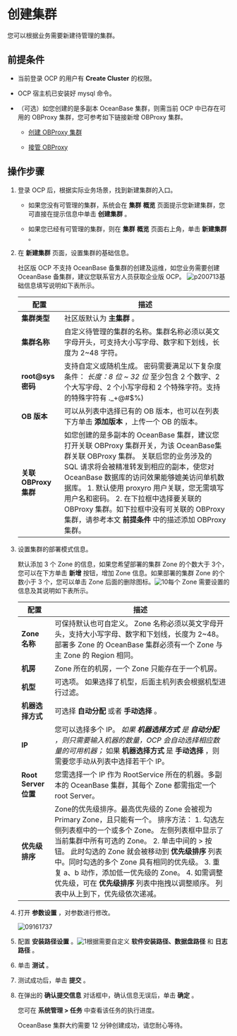 # 创建集群

您可以根据业务需要新建待管理的集群。

**前提条件**
-----------------------------

* 当前登录 OCP 的用户有 **Create Cluster** 的权限。
* OCP 宿主机已安装好 mysql 命令。

* （可选）如您创建的是多副本 OceanBase 集群，则需当前 OCP 中已存在可用的 OBProxy 集群，您可参考如下链接新增 OBProxy 集群。

  * [创建 OBProxy 集群](/zh-CN/3.ob-cloud-platform/8.obproxy-management/1.create-an-obproxy-cluster.md)

  * [接管 OBProxy](/zh-CN/3.ob-cloud-platform/8.obproxy-management/2.userguide-obproxy.md)

**操作步骤**
-----------------------------

1. 登录 OCP 后，根据实际业务场景，找到新建集群的入口。

   * 如果您没有可管理的集群，系统会在 **集群** **概览** 页面提示您新建集群，您可直接在提示信息中单击 **创建集群** 。

   * 如果您已经有可管理的集群，则在 **集群** **概览** 页面右上角，单击 **新建集群** 。

2. 在 **新建集群** 页面，设置集群的基础信息。

   社区版 OCP 不支持 OceanBase 备集群的创建及运维，如您业务需要创建 OceanBase 备集群，建议您联系官方人员获取企业版 OCP。
  ![p200713](https://help-static-aliyun-doc.aliyuncs.com/assets/img/zh-CN/7370730261/p265999.png)基础信息填写说明如下表所示。

     |        配置         |                                                                                                                                                                                            描述                                                                                                                                                                                            |
     |-------------------|------------------------------------------------------------------------------------------------------------------------------------------------------------------------------------------------------------------------------------------------------------------------------------------------------------------------------------------------------------------------------------------|
     | **集群类型**          | 社区版默认为 **主集群** 。                                                                                                                                                                                                                                                                                                                                                                         |
     | **集群名称**          | 自定义待管理的集群的名称。集群名称必须以英文字母开头，可支持大小写字母、数字和下划线，长度为 2\~48 字符。                                                                                                                                                                                                                                                                                                                                 |
     | **root@sys密码**    | 支持自定义或随机生成。 密码需要满足以下复杂度条件： *长度：8 位 \~ 32 位* 至少包含 2 个数字、2 个大写字母、2 个小写字母和 2 个特殊字符。支持的特殊字符有 ._+@#$%)                                                                                                                                                                 |
     | **OB 版本**         | 可以从列表中选择已有的 OB 版本，也可以在列表下方单击 **添加版本** ，上传一个 OB 的版本。                                                                                                                                                                                                                                                                                                                                      |
     | **关联 OBProxy 集群** | 如您创建的是多副本的 OceanBase 集群，建议您打开关联 OBProxy 集群开关，为该 OceanBase集群关联 OBProxy 集群。 关联后您的业务涉及的 SQL 请求将会被精准转发到相应的副本，使您对 OceanBase 数据库的访问效果能够媲美访问单机数据库。 1. 默认使用 proxyro 用户关联，您无需填写用户名和密码。   2. 在下拉框中选择要关联的 OBProxy 集群。如下拉框中没有可关联的 OBProxy 集群，请参考本文 **前提条件** 中的描述添加 OBProxy 集群。    |

3. 设置集群的部署模式信息。

   默认添加 3 个 Zone 的信息，如果您希望部署的集群 Zone 的个数大于 3个，您可以在下方单击 **新增** 按钮，增加 Zone 信息。如果部署的集群 Zone 的个数小于 3 个，您可以单击 Zone 后面的删除图标。![10](https://help-static-aliyun-doc.aliyuncs.com/assets/img/zh-CN/1772988061/p200714.png)每个 Zone 需要设置的信息及其说明如下表所示。

   |         配置         |                                                                                                                                                                                                                                                       描述                                                                                                                                                                                                                                                       |
   |--------------------|----------------------------------------------------------------------------------------------------------------------------------------------------------------------------------------------------------------------------------------------------------------------------------------------------------------------------------------------------------------------------------------------------------------------------------------------------------------------------------------------------------------|
   | **Zone 名称**        | 可保持默认也可自定义。 Zone 名称必须以英文字母开头，支持大小写字母、数字和下划线，长度为 2\~48。 部署多 Zone 的 OceanBase 集群必须有一个 Zone 与主 Zone 的 Region 相同。                                                                                                                                                                                                                                                                                                                                                                  |
   | **机房**             | Zone 所在的机房，一个 Zone 只能存在于一个机房。                                                                                                                                                                                                                                                                                                                                                                                                                                                                                  |
   | **机型**             | 可选项。 如果选择了机型，后面主机列表会根据机型进行过滤。                                                                                                                                                                                                                                                                                                                                                                                                                                                                  |
   | **机器选择方式**         | 可选择 **自动分配** 或者 **手动选择** 。                                                                                                                                                                                                                                                                                                                                                                                                                                                                                     |
   | **IP**             | 您可以选择多个 IP。 *如果 **机器选择方式** 是 **自动分配** ，则只需要输入机器的数量，OCP 会自动选择相应数量的可用机器；* 如果 **机器选择方式** 是 **手动选择** ，则需要您手动从列表中选择若干个 IP。                                                                                                                                                                                                                                                                                   |
   | **Root Server 位置** | 您需选择一个 IP 作为 RootService 所在的机器。多副本的 OceanBase 集群，其每个 Zone 都需指定一个 root Server。                                                                                                                                                                                                                                                                                                                                                                                                                                  |
   | **优先级排序**          | Zone的优先级排序。最高优先级的 Zone 会被视为 Primary Zone，且只能有一个。 排序方法： 1. 勾选左侧列表框中的一个或多个 Zone。 左侧列表框中显示了当前集群中所有可选的 Zone。   2. 单击中间的 \> 按钮。 此时勾选的 Zone 就会被移动到 **优先级排序** 列表中。同时勾选的多个 Zone 具有相同的优先级。   3. 重复 a、b 动作，添加低一优先级的 Zone。   4. 如需调整优先级，可在 **优先级排序** 列表中拖拽以调整顺序。 列表中从上到下，优先级依次递减。    |

4. 打开 **参数设置** ，对参数进行修改。

   ![09161737](https://help-static-aliyun-doc.aliyuncs.com/assets/img/zh-CN/1950562361/p327381.png)

5. 配置 **安装路径设置** 。![1](https://help-static-aliyun-doc.aliyuncs.com/assets/img/zh-CN/7370730261/p268993.png)根据需要自定义 **软件安装路径、数据盘路径** 和 **日志路径** 。

6. 单击 **测试** 。

7. 测试成功后，单击 **提交** 。

8. 在弹出的 **确认提交信息** 对话框中，确认信息无误后，单击 **确定** 。

   您可在 **系统管理 \> 任务** 中查看该任务的执行进度。

   OceanBase 集群大约需要 12 分钟创建成功，请您耐心等待。
